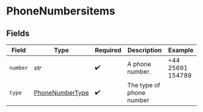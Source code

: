 # PhoneNumbersitems


## Fields

| Field                                                     | Type                                                      | Required                                                  | Description                                               | Example                                                   |
| --------------------------------------------------------- | --------------------------------------------------------- | --------------------------------------------------------- | --------------------------------------------------------- | --------------------------------------------------------- |
| `number`                                                  | *str*                                                     | :heavy_check_mark:                                        | A phone number.                                           | +44 25691 154789                                          |
| `type`                                                    | [PhoneNumberType](../../models/shared/phonenumbertype.md) | :heavy_check_mark:                                        | The type of phone number                                  |                                                           |